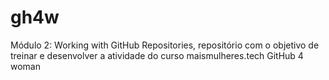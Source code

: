 # gh4w
Módulo 2: Working with GitHub Repositories, repositório com o objetivo de treinar e desenvolver a atividade do curso maismulheres.tech  GitHub 4 woman
